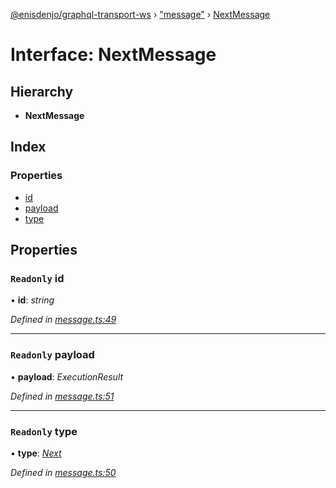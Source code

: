 [@enisdenjo/graphql-transport-ws](../README.md) › ["message"](../modules/_message_.md) › [NextMessage](_message_.nextmessage.md)

# Interface: NextMessage

## Hierarchy

* **NextMessage**

## Index

### Properties

* [id](_message_.nextmessage.md#readonly-id)
* [payload](_message_.nextmessage.md#readonly-payload)
* [type](_message_.nextmessage.md#readonly-type)

## Properties

### `Readonly` id

• **id**: *string*

*Defined in [message.ts:49](https://github.com/enisdenjo/graphql-transport-ws/blob/bce17d7/src/message.ts#L49)*

___

### `Readonly` payload

• **payload**: *ExecutionResult*

*Defined in [message.ts:51](https://github.com/enisdenjo/graphql-transport-ws/blob/bce17d7/src/message.ts#L51)*

___

### `Readonly` type

• **type**: *[Next](../enums/_message_.messagetype.md#next)*

*Defined in [message.ts:50](https://github.com/enisdenjo/graphql-transport-ws/blob/bce17d7/src/message.ts#L50)*
